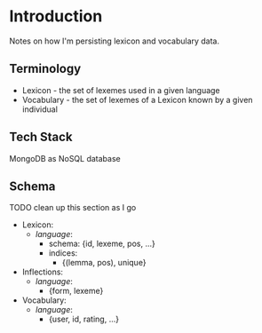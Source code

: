 # Introduction
Notes on how I'm persisting lexicon and vocabulary data.

## Terminology
- Lexicon - the set of lexemes used in a given language
- Vocabulary - the set of lexemes of a Lexicon known by a given individual

## Tech Stack
MongoDB as NoSQL database

## Schema
TODO clean up this section as I go

- Lexicon:
  - _language_:
    - schema: {id, lexeme, pos, ...}
    - indices:
      - {(lemma, pos), unique}
- Inflections:
  - _language_:
    - {form, lexeme}
- Vocabulary:
  - _language_:
    - {user, id, rating, ...}